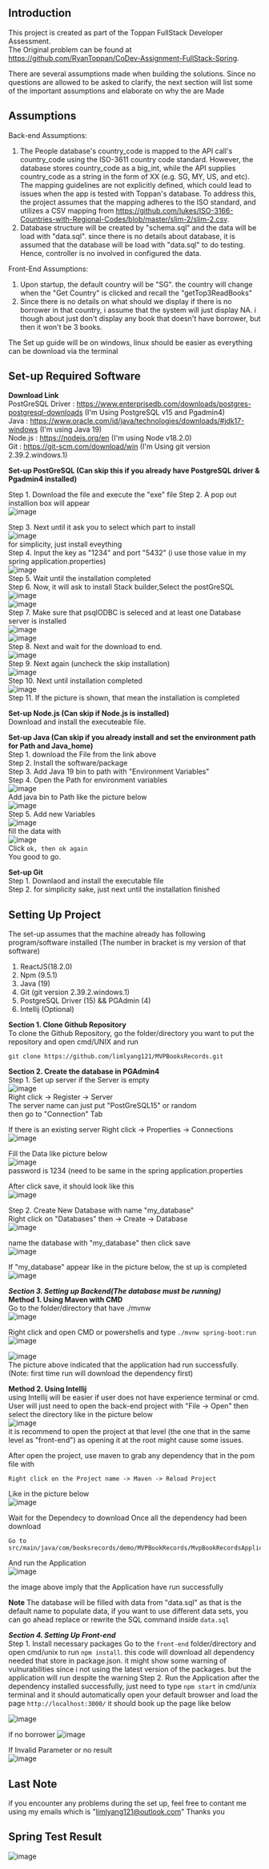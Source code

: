 Introduction
-------------------
This project is created as part of the Toppan FullStack Developer Assessment.  
The Original problem can be found at https://github.com/RyanToppan/CoDev-Assignment-FullStack-Spring.  

There are several assumptions made when building the solutions. Since no questions are allowed to be asked to clarify, the next section will list some of the important assumptions and elaborate on why the are Made  

Assumptions
-------------------
Back-end Assumptions:  
1. The People database's country_code is mapped to the API call's country_code using the ISO-3611 country code standard. However, the database stores country_code as a big_int, while the API supplies country_code as a string in the form of XX (e.g. SG, MY, US, and etc). The mapping guidelines are not explicitly defined, which could lead to issues when the app is tested with Toppan's database. To address this, the project assumes that the mapping adheres to the ISO standard, and utilizes a CSV mapping from https://github.com/lukes/ISO-3166-Countries-with-Regional-Codes/blob/master/slim-2/slim-2.csv.  
2. Database structure will be created  by "schema.sql" and the data will be load with "data.sql". since there is no details about database, it is assumed that the database will be load with "data.sql" to do testing. Hence, controller is no involved in configured the data.  

  

Front-End Assumptions:  
1. Upon startup, the default country will be "SG". the country will change when the "Get Country" is clicked and recall the "getTop3ReadBooks"
2. Since there is no details on what should we display if there is no borrower in that country, i assume that the system will just display NA. i though about just don't display any book that doesn't have borrower, but then it won't be 3 books.

   
The Set up guide will be on windows, linux should be easier as everything can be download via the terminal  

Set-up Required Software
-------------------

**Download Link**  
PostGreSQL Driver : https://www.enterprisedb.com/downloads/postgres-postgresql-downloads  (I'm Using PostgreSQL v15 and Pgadmin4)  
Java : https://www.oracle.com/id/java/technologies/downloads/#jdk17-windows  (I'm using Java 19)  
Node.js : https://nodejs.org/en  (I'm using Node v18.2.0)  
Git : https://git-scm.com/download/win  (I'm Using git version 2.39.2.windows.1)  

**Set-up PostGreSQL (Can skip this if you already have PostgreSQL driver & Pgadmin4 installed)**

Step 1. Download the file and execute the "exe" file
Step 2. A pop out installion box will appear  
![image](https://user-images.githubusercontent.com/103249985/230619005-05b77d99-6b81-411a-b26b-6c91ffcedbfb.png)  

Step 3. Next until it ask you to select which part to install  
![image](https://user-images.githubusercontent.com/103249985/230619145-d5f092a7-6ca9-42ef-b358-95ba6d96fcd0.png)  
for simplicity, just install eveything  
Step 4. Input the key as "1234" and port "5432" (i use those value in my spring application.properties)   
![image](https://user-images.githubusercontent.com/103249985/230619424-57b03c9d-0875-4168-9bd2-c73e15e0afb3.png)  
Step 5. Wait until the installation completed  
Step 6. Now, it will ask to install Stack builder,Select the postGreSQL  
![image](https://user-images.githubusercontent.com/103249985/230620241-f33384d2-d86d-4c1b-854b-ff9e7f49ac8d.png)  
![image](https://user-images.githubusercontent.com/103249985/230620337-7c0fc271-13c8-4a84-ad70-9e3f02b8bcc9.png)  
Step 7. Make sure that psqlODBC is seleced and at least one Database server is installed  
![image](https://user-images.githubusercontent.com/103249985/230620560-dea1018f-136f-4aed-a047-462d9a02c441.png)  
![image](https://user-images.githubusercontent.com/103249985/230620646-8b370cf2-d471-41b4-a0ef-861438e64fc3.png)  
Step 8. Next and wait for the download to end.   
![image](https://user-images.githubusercontent.com/103249985/230620807-b87e64c9-e9a5-4c34-abda-39a2cd10306a.png)  
Step 9. Next again (uncheck the skip installation)  
![image](https://user-images.githubusercontent.com/103249985/230620915-321887da-afc6-4d5f-a3ac-cec8b43f52cb.png)  
Step 10. Next until installation completed  
![image](https://user-images.githubusercontent.com/103249985/230621038-cba48ebb-7904-4d6a-ac04-c22c6aee5251.png)  
Step 11. If the picture is shown, that mean the installation is completed


**Set-up Node.js (Can skip if Node.js is installed)**    
Download and install the executeable file.  


**Set-up Java (Can skip if you already install and set the environment path for Path and Java_home)**  
Step 1. download the File from the link above  
Step 2. Install  the software/package  
Step 3. Add Java 19 bin to path with "Environment Variables"  
Step 4. Open the Path for environment variables  
![image](https://user-images.githubusercontent.com/103249985/230558437-f948876a-9288-49e7-8e46-353d576cf6aa.png)  
Add java bin to Path like the picture below  
![image](https://user-images.githubusercontent.com/103249985/230558483-9e04c129-5fac-425e-8721-893bacc86f4d.png)  
Step 5. Add new Variables  
![image](https://user-images.githubusercontent.com/103249985/230558654-fb6d36a3-a22a-46e6-8c9e-b36e4e682a0a.png)  
fill the data with  
![image](https://user-images.githubusercontent.com/103249985/230558727-1b3045e4-84bf-4971-b85c-fd03b9bc0848.png)  
Click ```ok, then ok again ```  
You good to go.  


**Set-up Git**  
Step 1. Downlaod and install the executable file  
Step 2. for simplicity sake, just next until the installation finished  




Setting Up Project
-------------------
The set-up assumes that the machine already has following program/software installed (The number in bracket is my version of that software)
1. ReactJS(18.2.0)
2. Npm (9.5.1)
3. Java (19)
4. Git (git version 2.39.2.windows.1)
5. PostgreSQL Driver (15) && PGAdmin (4) 
6. Intellij (Optional)

**Section 1. Clone Github Repository**  
To clone the Github Repository, go the folder/directory you want to put the repository and open cmd/UNIX and run
```
git clone https://github.com/limlyang121/MVPBooksRecords.git
```

**Section 2. Create the database in PGAdmin4**  
Step 1. Set up server 
if the Server is empty    
![image](https://user-images.githubusercontent.com/103249985/230542497-408daff3-4f10-474f-a759-452bd2dc1383.png)  
Right click -> Register -> Server  
The server name can just put "PostGreSQL15" or random  
then go to "Connection" Tab  

If there is an existing server
Right click -> Properties -> Connections  
![image](https://user-images.githubusercontent.com/103249985/230543665-57b46366-7e16-4f62-90ad-a1b3851b6f26.png)  

Fill the Data like picture below  
![image](https://user-images.githubusercontent.com/103249985/230542922-07a98f5a-c002-4b93-bbfd-f9fd40d691c5.png)  
password is 1234 (need to be same in the spring application.properties  

After click save, it should look like this  
![image](https://user-images.githubusercontent.com/103249985/230543924-cec76fbb-e696-4f11-ba5d-18e0c571611e.png)  

Step 2. Create New Database with name "my_database"  
Right click on "Databases" then -> Create -> Database  
![image](https://user-images.githubusercontent.com/103249985/230544082-8fd8090d-f111-4137-8366-067fdb982b03.png)  


name the database with "my_database" then click save  
![image](https://user-images.githubusercontent.com/103249985/230544144-c5a73a02-101d-468a-97e1-b633b7aeaaca.png)  


If "my_database" appear like in the picture below, the st up is completed  
![image](https://user-images.githubusercontent.com/103249985/230544187-d125a09a-35e3-48e4-9d78-b6e4060879ab.png)  

***Section 3. Setting up Backend(The database must be running)***  
**Method 1. Using Maven with CMD**   
Go to the folder/directory that have ./mvnw  
![image](https://user-images.githubusercontent.com/103249985/230546572-9130997c-0775-4716-adf0-142cb545bb6e.png)  

Right click and open CMD or powershells
and type ```./mvnw spring-boot:run```  
![image](https://user-images.githubusercontent.com/103249985/230546919-2d5af278-e267-4c67-94c3-6c0dd84db5bb.png)  

![image](https://user-images.githubusercontent.com/103249985/230546978-91141236-f576-49d2-9943-a8a1dbcccaeb.png)  
The picture above indicated that the application had run successfully.
(Note: first time run will download the dependency first)   

**Method 2. Using Intellij**  
using Intellij will be easier if user does not have experience terminal or cmd.   
User will just need to open the back-end project with "File -> Open" then select the directory like in the picture below  
![image](https://user-images.githubusercontent.com/103249985/230545050-00e1aa2e-8600-4ae6-a143-2884456ceaba.png)  
it is recommend to open the project at that level (the one that in the same level as "front-end") as opening it at the root might cause some issues.

After open the project, use maven to grab any dependency that in the pom file with  
```
Right click on the Project name -> Maven -> Reload Project
``` 
Like in the picture below  
![image](https://user-images.githubusercontent.com/103249985/230545541-9bcbb6cb-1eb7-4f0f-8c87-d9c0e2eda81b.png)  

Wait for the Dependecy to download
Once all the dependency had been download
```
Go to src/main/java/com/booksrecords/demo/MVPBookRecords/MvpBookRecordsApplication.java
```
And run the Application  
![image](https://user-images.githubusercontent.com/103249985/230546266-4a0a3d10-3434-4fdf-a1eb-14006b1b1db4.png)  

the image above imply that the Application have run successfully   


**Note**
The database will be filled with data from "data.sql" as that is the default name to populate data, if you want to use different data sets, you can go ahead replace or rewrite the SQL command inside ```data.sql```
  

***Section 4. Setting Up Front-end***  
Step 1. Install necessary packages
Go to the ```front-end``` folder/directory and open cmd/unix to run ```npm install```. this code will download all dependency needed that store in package.json. it might show some warning of vulnurabilities since i not using the latest version of the packages. but the application will run despite the warning
Step 2. Run the Application
after the dependency installed successfully, just need to type ```npm start``` in cmd/unix terminal and it should automatically open your default browser and load the page ```http://localhost:3000/```
it should book up the page like below  

![image](https://user-images.githubusercontent.com/103249985/230548072-32a862b8-f485-498d-ba97-18d0460eb654.png)

if no borrower
![image](https://user-images.githubusercontent.com/103249985/230548121-ea32a922-6915-4b4b-b7e9-fe04f31e246e.png)  

If Invalid Parameter or no result  
![image](https://user-images.githubusercontent.com/103249985/230623799-61e8b79e-fafd-4c4b-86e7-26e2e798fff5.png)  



Last Note
-------------------
if you encounter any problems during the set up, feel free to contant me using my emails which is "limlyang121@outlook.com"
Thanks you

Spring Test Result   
-------------------  
![image](https://user-images.githubusercontent.com/103249985/230704620-3b23e496-c9b3-4305-886e-7d25ea687341.png)  









